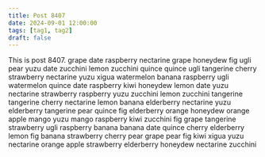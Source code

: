 ```yaml
---
title: Post 8407
date: 2024-09-01 12:00:00
tags: [tag1, tag2]
draft: false
---
```

This is post 8407.
grape
date
raspberry
nectarine
grape
honeydew
fig
ugli
pear
yuzu
date
zucchini
lemon
zucchini
quince
quince
ugli
tangerine
cherry
strawberry
nectarine
yuzu
xigua
watermelon
banana
raspberry
ugli
watermelon
quince
date
raspberry
kiwi
honeydew
lemon
date
yuzu
nectarine
strawberry
raspberry
yuzu
zucchini
lemon
zucchini
tangerine
tangerine
cherry
nectarine
lemon
banana
elderberry
nectarine
yuzu
elderberry
tangerine
pear
quince
fig
elderberry
orange
honeydew
orange
apple
mango
yuzu
mango
raspberry
kiwi
zucchini
fig
grape
tangerine
strawberry
ugli
raspberry
banana
banana
date
quince
cherry
elderberry
lemon
fig
banana
strawberry
cherry
pear
grape
pear
fig
kiwi
xigua
yuzu
nectarine
orange
apple
strawberry
elderberry
honeydew
nectarine
zucchini
